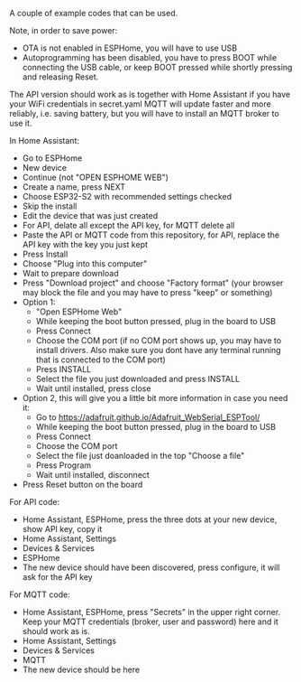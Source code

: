 A couple of example codes that can be used.

Note, in order to save power:
- OTA is not enabled in ESPHome, you will have to use USB
- Autoprogramming has been disabled, you have to press BOOT while connecting the USB cable, or keep BOOT pressed while shortly pressing and releasing Reset.

The API version should work as is together with Home Assistant if you have your WiFi credentials in secret.yaml
MQTT will update faster and more reliably, i.e. saving battery, but you will have to install an MQTT broker to use it.

In Home Assistant:
- Go to ESPHome
- New device
- Continue (not "OPEN ESPHOME WEB")
- Create a name, press NEXT
- Choose ESP32-S2 with recommended settings checked
- Skip the install
- Edit the device that was just created
- For API, delate all except the API key, for MQTT delete all
- Paste the API or MQTT code from this repository, for API, replace the API key with the key you just kept
- Press Install
- Choose "Plug into this computer"
- Wait to prepare download
- Press "Download project" and choose "Factory format" (your browser may block the file and you may have to press "keep" or something)
- Option 1:
  - "Open ESPHome Web"
  - While keeping the boot button pressed, plug in the board to USB
  - Press Connect
  - Choose the COM port (if no COM port shows up, you may have to install drivers. Also make sure you dont have any terminal running that is connected to the COM port)
  - Press INSTALL
  - Select the file you just downloaded and press INSTALL
  - Wait until installed, press close
- Option 2, this will give you a little bit more information in case you need it:
  - Go to https://adafruit.github.io/Adafruit_WebSerial_ESPTool/
  - While keeping the boot button pressed, plug in the board to USB
  - Press Connect
  - Choose the COM port
  - Select the file just doanloaded in the top "Choose a file"
  - Press Program
  - Wait until installed, disconnect
- Press Reset button on the board

For API code:
- Home Assistant, ESPHome, press the three dots at your new device, show API key, copy it
- Home Assistant, Settings
- Devices & Services
- ESPHome
- The new device should have been discovered, press configure, it will ask for the API key

For MQTT code:
- Home Assistant, ESPHome, press "Secrets" in the upper right corner. Keep your MQTT credentials (broker, user and password) here and it should work as is.
- Home Assistant, Settings
- Devices & Services
- MQTT
- The new device should be here


